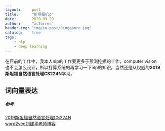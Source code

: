 ```yaml
---
layout:     post
title:      "斯坦福nlp"
date:       2020-03-29
author:     "xcTorres"
header-img: "img/in-post/Singapore.jpg"
catalog:    true
tags:
    - nlp
    - deep learning
---  
```


在目前的工作中，我本人nlp的工作要更多于预测挖掘的工作，computer vision也不会怎么设计，所以打算系统的再学习一下nlp的知识。当然还是从权威的**2019斯坦福自然语言处理CS224N**学习。

## 词向量表达  

##### 参考
[2019斯坦福自然语言处理CS224N](https://www.bilibili.com/video/BV1s4411N7fC?p=2)  
[word2vec刘建平老师博客](https://www.cnblogs.com/pinard/p/7160330.html)  






